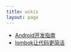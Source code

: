 ```yaml
---
title: wikis
layout: page
---
```


* [Android开发指南](Android-Development-Guideline.html)
* [lombok让代码更简洁](lombok.html)